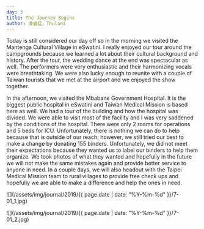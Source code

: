 ```yaml
---
day: 3
title: The Journey Begins
author: 凌睿廷，Thulani
---
```

Today is still considered our day off so in the morning we visited the Mantenga Cultural Village in eSwatini. I really enjoyed our tour around the campgrounds because we learned a lot about their cultural background and history. After the tour, the wedding dance at the end was spectacular as well. The performers were very enthusiastic and their harmonizing vocals were breathtaking. We were also lucky enough to reunite with a couple of Taiwan tourists that we met at the airport and we enjoyed the show together. 

In the afternoon, we visited the Mbabane Government Hospital. It is the biggest public hospital in eSwatini and Taiwan Medical Mission is based here as well. We had a tour of the building and how the hospital was divided. We were able to visit most of the facility and I was very saddened by the conditions of the hospital. There were only 2 rooms for operations and 5 beds for ICU. Unfortunately, there is nothing we can do to help because that is outside of our reach; however, we still tried our best to make a change by donating 155 binders. Unfortunately, we did not meet their expectations because they wanted us to label our binders to help them organize. We took photos of what they wanted and hopefully in the future we will not make the same mistakes again and provide better service to anyone in need. In a couple days, we will also headout with the Taipei Medical Mission team to rural villages to provide free check ups and hopefully we are able to make a difference and help the ones in need.

![](/assets/img/journal/2019/{{ page.date | date: "%Y-%m-%d" }}/7-01_1.jpg)

![](/assets/img/journal/2019/{{ page.date | date: "%Y-%m-%d" }}/7-01_2.jpg)
